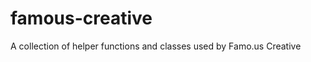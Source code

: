 famous-creative
===============

A collection of helper functions and classes used by Famo.us Creative
